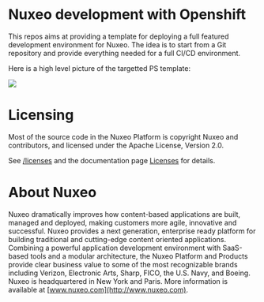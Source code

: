 # Nuxeo development with Openshift

This repos aims at providing a template for deploying a full featured development environment for Nuxeo. The idea is to start from a Git repository and provide everything needed for a full CI/CD environment.


Here is a high level picture of the targetted PS template:

<img src="https://www.lucidchart.com/publicSegments/view/1d5f1b53-4e53-442c-a600-ef1378801b85/image.png"/>


# Licensing

Most of the source code in the Nuxeo Platform is copyright Nuxeo and
contributors, and licensed under the Apache License, Version 2.0.

See [/licenses](/licenses) and the documentation page [Licenses](http://doc.nuxeo.com/x/gIK7) for details.

# About Nuxeo

Nuxeo dramatically improves how content-based applications are built, managed and deployed, making customers more agile, innovative and successful. Nuxeo provides a next generation, enterprise ready platform for building traditional and cutting-edge content oriented applications. Combining a powerful application development environment with SaaS-based tools and a modular architecture, the Nuxeo Platform and Products provide clear business value to some of the most recognizable brands including Verizon, Electronic Arts, Sharp, FICO, the U.S. Navy, and Boeing. Nuxeo is headquartered in New York and Paris. More information is available at [www.nuxeo.com](http://www.nuxeo.com).